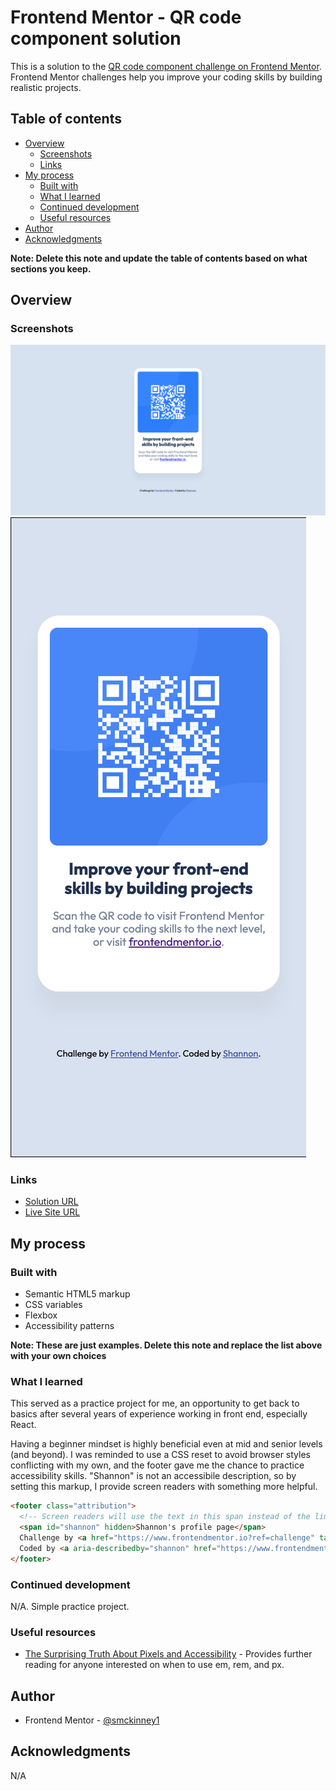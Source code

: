 # Frontend Mentor - QR code component solution

This is a solution to the [QR code component challenge on Frontend Mentor](https://www.frontendmentor.io/challenges/qr-code-component-iux_sIO_H). Frontend Mentor challenges help you improve your coding skills by building realistic projects.

## Table of contents

- [Overview](#overview)
  - [Screenshots](#screenshots)
  - [Links](#links)
- [My process](#my-process)
  - [Built with](#built-with)
  - [What I learned](#what-i-learned)
  - [Continued development](#continued-development)
  - [Useful resources](#useful-resources)
- [Author](#author)
- [Acknowledgments](#acknowledgments)

**Note: Delete this note and update the table of contents based on what sections you keep.**

## Overview

### Screenshots

![Desktop screenshot](./images/desktop-screenshot.png)
![Mobile screenshot](./images/mobile-screenshot.png)

### Links

- [Solution URL](https://www.frontendmentor.io/solutions/responsive-qr-code-site-using-flexbox-and-accessibility-patterns-hldtw8wZC9)
- [Live Site URL](https://smckinney1.github.io/Frontend-Mentor-QR-Code-Challenge/)

## My process

### Built with

- Semantic HTML5 markup
- CSS variables
- Flexbox
- Accessibility patterns

**Note: These are just examples. Delete this note and replace the list above with your own choices**

### What I learned

This served as a practice project for me, an opportunity to get back to basics after several years of experience working in front end, especially React.

Having a beginner mindset is highly beneficial even at mid and senior levels (and beyond). I was reminded to use a CSS reset to avoid browser styles conflicting with my own, and the footer gave me the chance to practice accessibility skills. "Shannon" is not an accessibile description, so by setting this markup, I provide screen readers with something more helpful.

```html
<footer class="attribution">
  <!-- Screen readers will use the text in this span instead of the link description that appears in the UI. -->
  <span id="shannon" hidden>Shannon's profile page</span>
  Challenge by <a href="https://www.frontendmentor.io?ref=challenge" target="_blank" rel="noopener">Frontend Mentor</a>.
  Coded by <a aria-describedby="shannon" href="https://www.frontendmentor.io/profile/smckinney1" target="_blank" rel="noopener">Shannon</a>.
</footer>
```


### Continued development

N/A. Simple practice project.

### Useful resources

- [The Surprising Truth About Pixels and Accessibility](https://www.joshwcomeau.com/css/surprising-truth-about-pixels-and-accessibility/) - Provides further reading for anyone interested on when to use em, rem, and px.

## Author

- Frontend Mentor - [@smckinney1](https://www.frontendmentor.io/profile/smckinney1)

## Acknowledgments

N/A